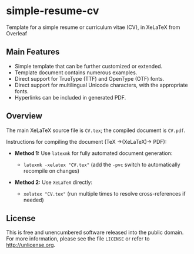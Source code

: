simple-resume-cv
================

Template for a simple resume or curriculum vitae (CV), in XeLaTeX from Overleaf

## Main Features

- Simple template that can be further customized or extended.
- Template document contains numerous examples.
- Direct support for TrueType (TTF) and OpenType (OTF) fonts.
- Direct support for multilingual Unicode characters, with the appropriate fonts.
- Hyperlinks can be included in generated PDF.

## Overview

The main XeLaTeX source file is `CV.tex`; the compiled document is `CV.pdf`.

Instructions for compiling the document (TeX &rarr;(XeLaTeX)&rarr; PDF):

- **Method 1:** Use `latexmk` for fully automated document generation:
	- `latexmk -xelatex "CV.tex"`
	(add the `-pvc` switch to automatically recompile on changes)

- **Method 2:** Use `XeLaTeX` directly:
	- `xelatex "CV.tex"`
	(run multiple times to resolve cross-references if needed)

## License

This is free and unencumbered software released into the public domain.
For more information, please see the file `LICENSE` or refer to <http://unlicense.org>.
